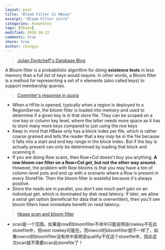 ```yaml
---
layout: post
title: "Bloom Filter in HBase"
excerpt: "Bloom Filter intro"
categories: knownotes
tags: [hbase]
modified: 2016-10-22
comments: true
share: true
author: chungyu
---
```


> [Julian Dontcheff's Database Blog](https://juliandontcheff.wordpress.com/2012/08/28/bloom-filters-for-dbas/) 

A Bloom filter is a probabilistic algorithm for doing **existence tests** in less memory than a full list of keys would require. In other words, a Bloom filter is a method for representing a set of n elements (also called keys) to support membership queries.

> [Commiter's response in quora](https://www.quora.com/How-are-bloom-filters-used-in-HBase)

* When a HFile is opened, typically when a region is deployed to a RegionServer, the bloom filter is loaded into memory and used to determine if a given key is in that store file. They can be scoped on a row key or column key level, where the latter needs more space as it has to store many more keys compared to just using the row keys 
* Keep in mind that HBase only has a block index per file, which is rather coarse grained and tells the reader that a key *may* be in the file because it falls into a start and end key range in the block index. But if the key is actually present can only be determined by loading that block and scanning it.
*  If you are doing Row scans, then Row+Col doesn't buy you anything.  **A row bloom can filter on a Row+Col get, but not the other way around.**  However, the problem with Row blooms is that you may have a ton of column-level puts and end up with a scenario where a Row is present in every StoreFile.  Then the bloom filter is wasteful because it's always positive.
* Since the reads are in parallel, you don't see much perf gain on an individual get, which is dominated by disk read latency.  If later, we allow a serial get option (beneficial for data that is overwritten), then you'll see bloom filters have immediate benefit on read latency.

> [hbase scan and bloom filter](http://xitong.iteye.com/blog/1797420)

* scan是一个范围，如果是row的bloomfilter不命中只能说明该rowkey不在此storefile中，但next rowkey可能在。而rowcol的bloomfilter就不一样了，如果rowcol的bloomfilter没有命中表明该qualifiy不在这个storefile中，因此这次scan就不需要scan此storefile了！
